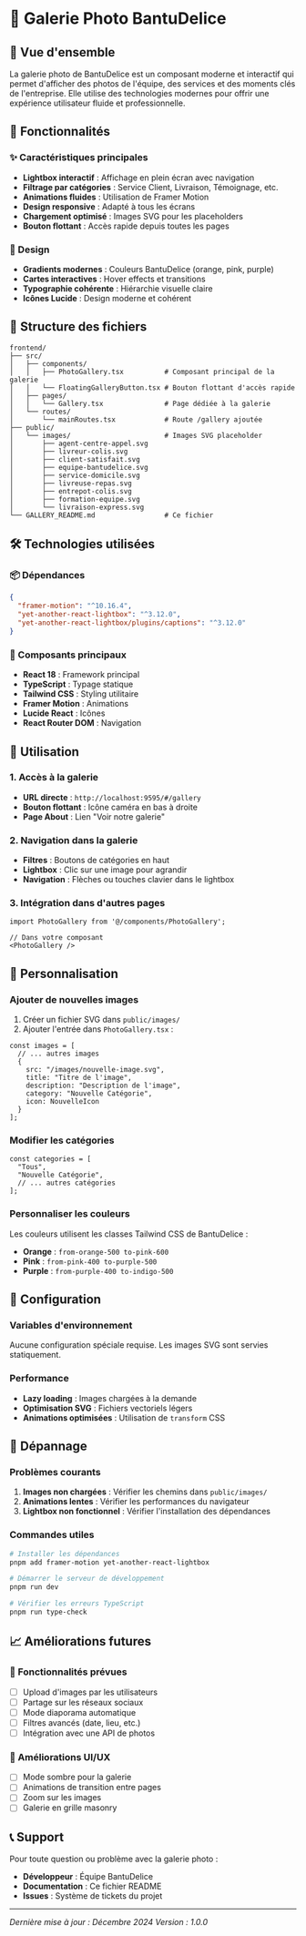 # 📸 Galerie Photo BantuDelice

## 🎯 Vue d'ensemble

La galerie photo de BantuDelice est un composant moderne et interactif qui permet d'afficher des photos de l'équipe, des services et des moments clés de l'entreprise. Elle utilise des technologies modernes pour offrir une expérience utilisateur fluide et professionnelle.

## 🚀 Fonctionnalités

### ✨ Caractéristiques principales
- **Lightbox interactif** : Affichage en plein écran avec navigation
- **Filtrage par catégories** : Service Client, Livraison, Témoignage, etc.
- **Animations fluides** : Utilisation de Framer Motion
- **Design responsive** : Adapté à tous les écrans
- **Chargement optimisé** : Images SVG pour les placeholders
- **Bouton flottant** : Accès rapide depuis toutes les pages

### 🎨 Design
- **Gradients modernes** : Couleurs BantuDelice (orange, pink, purple)
- **Cartes interactives** : Hover effects et transitions
- **Typographie cohérente** : Hiérarchie visuelle claire
- **Icônes Lucide** : Design moderne et cohérent

## 📁 Structure des fichiers

```
frontend/
├── src/
│   ├── components/
│   │   ├── PhotoGallery.tsx          # Composant principal de la galerie
│   │   └── FloatingGalleryButton.tsx # Bouton flottant d'accès rapide
│   ├── pages/
│   │   └── Gallery.tsx               # Page dédiée à la galerie
│   └── routes/
│       └── mainRoutes.tsx            # Route /gallery ajoutée
├── public/
│   └── images/                       # Images SVG placeholder
│       ├── agent-centre-appel.svg
│       ├── livreur-colis.svg
│       ├── client-satisfait.svg
│       ├── equipe-bantudelice.svg
│       ├── service-domicile.svg
│       ├── livreuse-repas.svg
│       ├── entrepot-colis.svg
│       ├── formation-equipe.svg
│       └── livraison-express.svg
└── GALLERY_README.md                 # Ce fichier
```

## 🛠️ Technologies utilisées

### 📦 Dépendances
```json
{
  "framer-motion": "^10.16.4",
  "yet-another-react-lightbox": "^3.12.0",
  "yet-another-react-lightbox/plugins/captions": "^3.12.0"
}
```

### 🎯 Composants principaux
- **React 18** : Framework principal
- **TypeScript** : Typage statique
- **Tailwind CSS** : Styling utilitaire
- **Framer Motion** : Animations
- **Lucide React** : Icônes
- **React Router DOM** : Navigation

## 📖 Utilisation

### 1. Accès à la galerie
- **URL directe** : `http://localhost:9595/#/gallery`
- **Bouton flottant** : Icône caméra en bas à droite
- **Page About** : Lien "Voir notre galerie"

### 2. Navigation dans la galerie
- **Filtres** : Boutons de catégories en haut
- **Lightbox** : Clic sur une image pour agrandir
- **Navigation** : Flèches ou touches clavier dans le lightbox

### 3. Intégration dans d'autres pages
```tsx
import PhotoGallery from '@/components/PhotoGallery';

// Dans votre composant
<PhotoGallery />
```

## 🎨 Personnalisation

### Ajouter de nouvelles images
1. Créer un fichier SVG dans `public/images/`
2. Ajouter l'entrée dans `PhotoGallery.tsx` :

```tsx
const images = [
  // ... autres images
  {
    src: "/images/nouvelle-image.svg",
    title: "Titre de l'image",
    description: "Description de l'image",
    category: "Nouvelle Catégorie",
    icon: NouvelleIcon
  }
];
```

### Modifier les catégories
```tsx
const categories = [
  "Tous",
  "Nouvelle Catégorie",
  // ... autres catégories
];
```

### Personnaliser les couleurs
Les couleurs utilisent les classes Tailwind CSS de BantuDelice :
- **Orange** : `from-orange-500 to-pink-600`
- **Pink** : `from-pink-400 to-purple-500`
- **Purple** : `from-purple-400 to-indigo-500`

## 🔧 Configuration

### Variables d'environnement
Aucune configuration spéciale requise. Les images SVG sont servies statiquement.

### Performance
- **Lazy loading** : Images chargées à la demande
- **Optimisation SVG** : Fichiers vectoriels légers
- **Animations optimisées** : Utilisation de `transform` CSS

## 🐛 Dépannage

### Problèmes courants
1. **Images non chargées** : Vérifier les chemins dans `public/images/`
2. **Animations lentes** : Vérifier les performances du navigateur
3. **Lightbox non fonctionnel** : Vérifier l'installation des dépendances

### Commandes utiles
```bash
# Installer les dépendances
pnpm add framer-motion yet-another-react-lightbox

# Démarrer le serveur de développement
pnpm run dev

# Vérifier les erreurs TypeScript
pnpm run type-check
```

## 📈 Améliorations futures

### 🚀 Fonctionnalités prévues
- [ ] Upload d'images par les utilisateurs
- [ ] Partage sur les réseaux sociaux
- [ ] Mode diaporama automatique
- [ ] Filtres avancés (date, lieu, etc.)
- [ ] Intégration avec une API de photos

### 🎨 Améliorations UI/UX
- [ ] Mode sombre pour la galerie
- [ ] Animations de transition entre pages
- [ ] Zoom sur les images
- [ ] Galerie en grille masonry

## 📞 Support

Pour toute question ou problème avec la galerie photo :
- **Développeur** : Équipe BantuDelice
- **Documentation** : Ce fichier README
- **Issues** : Système de tickets du projet

---

*Dernière mise à jour : Décembre 2024*
*Version : 1.0.0* 